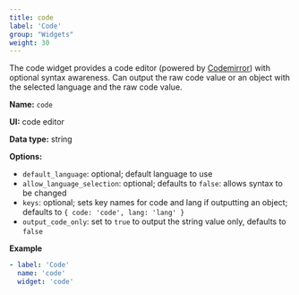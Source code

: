 ```yaml
---
title: code
label: 'Code'
group: "Widgets"
weight: 30
---
```


The code widget provides a code editor (powered by [Codemirror](https://codemirror.net)) with optional syntax awareness. Can output the raw code value or an object with the selected language and the raw code value.

**Name:** `code`

**UI:** code editor

**Data type:** string

**Options:**

- `default_language`: optional; default language to use
- `allow_language_selection`: optional; defaults to `false`: allows syntax to be changed
- `keys`: optional; sets key names for code and lang if outputting an object; defaults to `{ code: 'code', lang: 'lang' }`
- `output_code_only`: set to `true` to output the string value only, defaults to `false`

**Example**

```yaml
- label: 'Code'
  name: 'code'
  widget: 'code'
```
